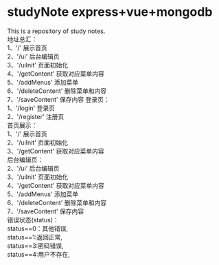 # studyNote express+vue+mongodb
This is a repository of study notes.  
地址总汇：  
		1、'/'  展示首页   
		2、'/ui'  后台编辑页  
		3、'/uiInit' 页面初始化  
		4、'/getContent' 获取对应菜单内容  
		5、'/addMenus' 添加菜单  
		6、'/deleteContent' 删除菜单和内容  
		7、'/saveContent' 保存内容
登录页：  
		1、'/login' 登录页  
		2、'/register' 注册页  
首页展示：  
		1、'/'  展示首页  
		2、'/uiInit' 页面初始化  
		3、'/getContent' 获取对应菜单内容  
后台编辑页：  
		2、'/ui'  后台编辑页  
		3、'/uiInit' 页面初始化  
		4、'/getContent' 获取对应菜单内容  
		5、'/addMenus' 添加菜单  
		6、'/deleteContent' 删除菜单和内容  
		7、'/saveContent' 保存内容  
错误状态(status)：  
		status==0：其他错误,  
		status==1:返回正常,  
		status==3:密码错误,  
		status==4:用户不存在,  
